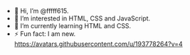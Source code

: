 - 👋 Hi, I’m @fffff615.
- 👀 I’m interested in HTML, CSS and JavaScript.
- 🌱 I’m currently learning HTML and CSS.
- ⚡ Fun fact: I am new.
https://avatars.githubusercontent.com/u/193778264?v=4
<!--
fffff615/fffff615 is a ✨ special ✨ repository because its `README.md` (this file) appears on your GitHub profile.
You can click the Preview link to take a look at your changes.
--->
